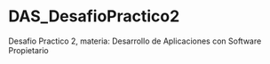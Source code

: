 # DAS_DesafioPractico2
Desafio Practico 2, materia: Desarrollo de Aplicaciones con Software Propietario
